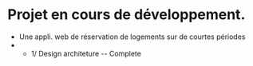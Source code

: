 # Projet en cours de développement.
* Une appli. web de réservation de logements sur de courtes périodes
* * 1/ Design architeture -- Complete
